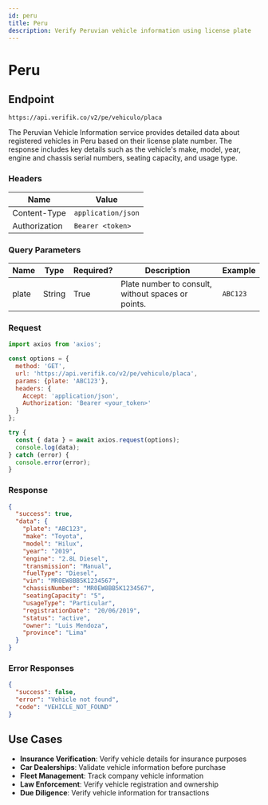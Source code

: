 ```yaml
---
id: peru
title: Peru
description: Verify Peruvian vehicle information using license plate
---
```


# Peru

## Endpoint

```
https://api.verifik.co/v2/pe/vehiculo/placa
```

The Peruvian Vehicle Information service provides detailed data about registered vehicles in Peru based on their license plate number. The response includes key details such as the vehicle's make, model, year, engine and chassis serial numbers, seating capacity, and usage type.

### Headers

| Name          | Value              |
| ------------- | ------------------ |
| Content-Type  | `application/json` |
| Authorization | `Bearer <token>`   |

### Query Parameters

| Name   | Type   | Required? | Description                                    | Example      |
| ------ | ------ | --------- | ---------------------------------------------- | ------------ |
| plate  | String | True      | Plate number to consult, without spaces or points. | `ABC123`     |

### Request

```javascript
import axios from 'axios';

const options = {
  method: 'GET',
  url: 'https://api.verifik.co/v2/pe/vehiculo/placa',
  params: {plate: 'ABC123'},
  headers: {
    Accept: 'application/json',
    Authorization: 'Bearer <your_token>'
  }
};

try {
  const { data } = await axios.request(options);
  console.log(data);
} catch (error) {
  console.error(error);
}
```

### Response

```json
{
  "success": true,
  "data": {
    "plate": "ABC123",
    "make": "Toyota",
    "model": "Hilux",
    "year": "2019",
    "engine": "2.8L Diesel",
    "transmission": "Manual",
    "fuelType": "Diesel",
    "vin": "MR0EW8BB5K1234567",
    "chassisNumber": "MR0EW8BB5K1234567",
    "seatingCapacity": "5",
    "usageType": "Particular",
    "registrationDate": "20/06/2019",
    "status": "active",
    "owner": "Luis Mendoza",
    "province": "Lima"
  }
}
```

### Error Responses

```json
{
  "success": false,
  "error": "Vehicle not found",
  "code": "VEHICLE_NOT_FOUND"
}
```

## Use Cases

- **Insurance Verification**: Verify vehicle details for insurance purposes
- **Car Dealerships**: Validate vehicle information before purchase
- **Fleet Management**: Track company vehicle information
- **Law Enforcement**: Verify vehicle registration and ownership
- **Due Diligence**: Verify vehicle information for transactions
